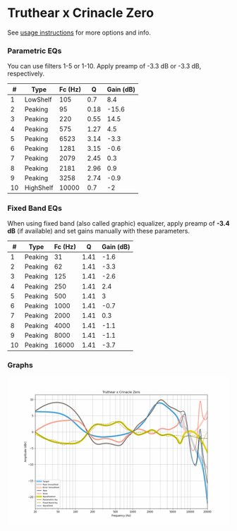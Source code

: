 # Truthear x Crinacle Zero
See [usage instructions](https://github.com/jaakkopasanen/AutoEq#usage) for more options and info.

### Parametric EQs
You can use filters 1-5 or 1-10. Apply preamp of -3.3 dB or -3.3 dB, respectively.

|   # | Type      |   Fc (Hz) |    Q |   Gain (dB) |
|-----|-----------|-----------|------|-------------|
|   1 | LowShelf  |       105 | 0.7  |         8.4 |
|   2 | Peaking   |        95 | 0.18 |       -15.6 |
|   3 | Peaking   |       220 | 0.55 |        14.5 |
|   4 | Peaking   |       575 | 1.27 |         4.5 |
|   5 | Peaking   |      6523 | 3.14 |        -3.3 |
|   6 | Peaking   |      1281 | 3.15 |        -0.6 |
|   7 | Peaking   |      2079 | 2.45 |         0.3 |
|   8 | Peaking   |      2181 | 2.96 |         0.9 |
|   9 | Peaking   |      3258 | 2.74 |        -0.9 |
|  10 | HighShelf |     10000 | 0.7  |        -2   |

### Fixed Band EQs
When using fixed band (also called graphic) equalizer, apply preamp of **-3.4 dB** (if available) and set gains manually with these parameters.

|   # | Type    |   Fc (Hz) |    Q |   Gain (dB) |
|-----|---------|-----------|------|-------------|
|   1 | Peaking |        31 | 1.41 |        -1.6 |
|   2 | Peaking |        62 | 1.41 |        -3.3 |
|   3 | Peaking |       125 | 1.41 |        -2.6 |
|   4 | Peaking |       250 | 1.41 |         2.4 |
|   5 | Peaking |       500 | 1.41 |         3   |
|   6 | Peaking |      1000 | 1.41 |        -0.7 |
|   7 | Peaking |      2000 | 1.41 |         0.3 |
|   8 | Peaking |      4000 | 1.41 |        -1.1 |
|   9 | Peaking |      8000 | 1.41 |        -1.1 |
|  10 | Peaking |     16000 | 1.41 |        -3.7 |

### Graphs
![](./Truthear%20x%20Crinacle%20Zero.png)
